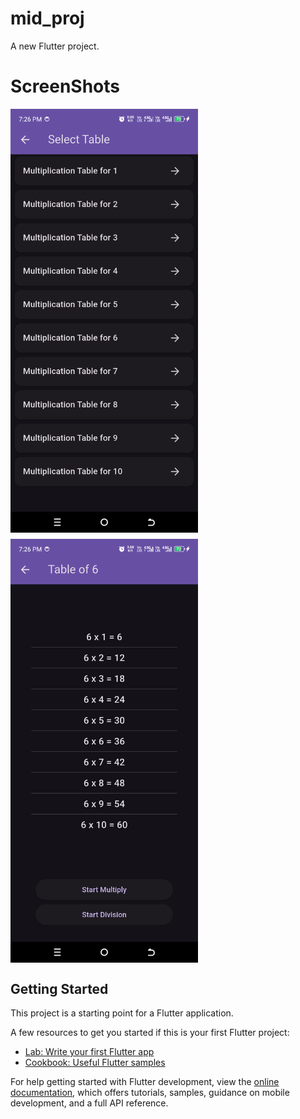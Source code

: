 # mid_proj

A new Flutter project.

# ScreenShots 

<div style="display: flex; flex-wrap: wrap; gap: 10px;">
    <img src="screenshots/img_1.png" width="300" alt="img" />
    <img src="screenshots/img_2.png" width="300" alt="img" />
</div>

## Getting Started

This project is a starting point for a Flutter application.

A few resources to get you started if this is your first Flutter project:

- [Lab: Write your first Flutter app](https://docs.flutter.dev/get-started/codelab)
- [Cookbook: Useful Flutter samples](https://docs.flutter.dev/cookbook)

For help getting started with Flutter development, view the
[online documentation](https://docs.flutter.dev/), which offers tutorials,
samples, guidance on mobile development, and a full API reference.
